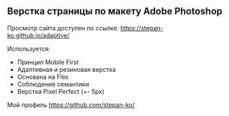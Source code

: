 <h2>Верстка страницы по макету Adobe Photoshop</h2> 

<p>Просмотр сайта доступен по ссылке: <a href="https://stepan-ko.github.io/adaptive/">https://stepan-ko.github.io/adaptive/</a></p>
<p>Используется:</p>
<ul>  
  <li>Принцип Mobile First</li>
  <li>Адаптивная и резиновая верстка</li>
  <li>Основана на Flex</li>
  <li>Соблюдение семантики</li>
  <li>Верстка Pixel Perfect (+- 5px)</li>
</ul>
<p>Мой профиль <a href="https://github.com/stepan-ko/">https://github.com/stepan-ko/</a>
